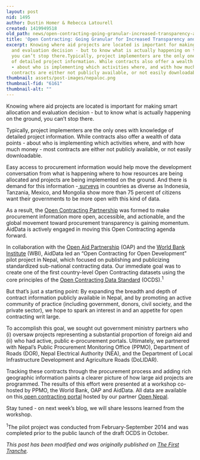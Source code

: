 ```yaml
---
layout: post
nid: 1495
author: Dustin Homer & Rebecca Latourell
created: 1419949518
old_path: news/open-contracting-going-granular-increased-transparency-and-accountability
title: 'Open Contracting: Going Granular for Increased Transparency and Accountability'
excerpt: Knowing where aid projects are located is important for making smart allocation
  and evaluation decision - but to know what is actually happening on the ground,
  you can’t stop there.Typically, project implementers are the only ones with knowledge
  of detailed project information. While contracts also offer a wealth of data points
  - about who is implementing which activities where, and with how much money - most
  contracts are either not publicly available, or not easily downloadable.
thumbnail: assets/post-images/nepaloc.png
thumbnail-fid: "6161"
thumbnail-alt: ""
---
```


Knowing where aid projects are located is important for making smart allocation and evaluation decision - but to know what is actually happening on the ground, you can’t stop there.

Typically, project implementers are the only ones with knowledge of detailed project information. While contracts also offer a wealth of data points - about who is implementing which activities where, and with how much money - most contracts are either not publicly available, or not easily downloadable.

Easy access to procurement information would help move the development conversation from what is happening where to how resources are being allocated and projects are being implemented on the ground. And there is demand for this information -[ surveys](http://openinggovernment.com/) in countries as diverse as Indonesia, Tanzania, Mexico, and Mongolia show more than 75 percent of citizens want their governments to be more open with this kind of data.

As a result, the [Open Contracting Partnership](http://www.open-contracting.org/) was formed to make procurement information more open, accessible, and actionable, and the global movement toward procurement transparency is gaining momentum. AidData is actively engaged in moving this Open Contracting agenda forward.

In collaboration with the [Open Aid Partnership](http://www.openaidmap.org/) (OAP) and the [World Bank Institute](http://wbi.worldbank.org/wbi/) (WBI), AidData led an “Open Contracting for Open Development” pilot project in Nepal, which focused on publishing and publicizing standardized sub-national contracting data. Our immediate goal was to create one of the first country-level Open Contracting datasets using the core principles of the [Open Contracting Data Standard](http://www.open-contracting.org/open_contracting_data_standards) (OCDS).<sup>1</sup>

But that’s just a starting point: By expanding the breadth and depth of contract information publicly available in Nepal, and by promoting an active community of practice (including government, donors, civil society, and the private sector), we hope to spark an interest in and an appetite for open contracting writ large.

To accomplish this goal, we sought out government ministry partners who (i) oversaw projects representing a substantial proportion of foreign aid and (ii) who had active, public e-procurement portals. Ultimately, we partnered with Nepal’s Public Procurement Monitoring Office (PPMO), Department of Roads (DOR), Nepal Electrical Authority (NEA), and the Department of Local Infrastructure Development and Agriculture Roads (DoLIDAR).

Tracking these contracts through the procurement process and adding rich geographic information paints a clearer picture of how large aid projects are programmed. The results of this effort were presented at a workshop co-hosted by PPMO, the World Bank, OAP and AidData. All data are available on this[ open contracting portal](http://opencontracting.opennepal.net/#/) hosted by our partner [Open Nepal](http://opennepal.net/).

Stay tuned - on next week’s blog, we will share lessons learned from the workshop.

<sup>1</sup>The pilot project was conducted from February-September 2014 and was completed prior to the public launch of the draft OCDS in October.

*This post has been modified and was originally published on [The First Tranche](http://aiddata.org/blog/open-contracting-going-granular-for-increased-transparency-and-accountability).*

